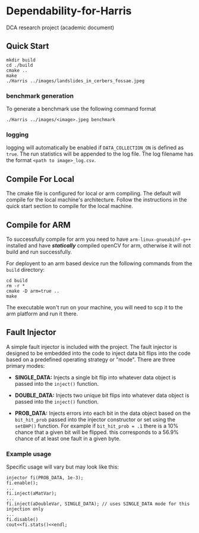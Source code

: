 # Dependability-for-Harris
DCA research project (academic document)

## Quick Start
```
mkdir build
cd ./build
cmake ..
make
./Harris ../images/landslides_in_cerbers_fossae.jpeg
```

### benchmark generation
To generate a benchmark use the following command format
```
./Harris ../images/<image>.jpeg benchmark
```

### logging
logging will automatically be enabled if `DATA_COLLECTION_ON` is defined as `true`. The run statistics will be appended to the log file. The log filename has the format `<path to image>_log.csv`.

## Compile For Local
The cmake file is configured for local or arm compiling. The default will compile for the local machine's architecture. Follow the instructions in the quick start section to compile for the local machine. 

## Compile for ARM
To successfully compile for arm you need to have `arm-linux-gnueabihf-g++` installed and have ***statically*** compiled openCV for arm, otherwise it will not build and run successfully.

For deployent to an arm based device run the following commands from the `build` directory:

```
cd build
rm -r *
cmake -D arm=true ..
make
```
The executable won't run on your machine, you will need to scp it to the arm platform and run it there. 


## Fault Injector

A simple fault injector is included with the project. The fault injector is designed to be embedded into the code to inject data bit flips into the code based on a predefined operating strategy or "mode". There are three primary modes:

- **SINGLE_DATA:** Injects a single bit flip into whatever data object is passed into the `inject()` function.

- **DOUBLE_DATA:** Injects two unique bit flips into whatever data object is passed into the `inject()` function.

- **PROB_DATA:** Injects errors into each bit in the data object based on the `bit_hit_prob` passed into the injector constructor or set using the `setBHP()` function. For example if `bit_hit_prob = .1` there is a 10% chance that a given bit will be flipped. this corresponds to a 56.9% chance of at least one fault in a given byte. 

### Example usage
Specific usage will vary but may look like this:
```
injector fi(PROB_DATA, 1e-3);
fi.enable();
...
fi.inject(aMatVar);
...
fi.inject(aDoubleVar, SINGLE_DATA); // uses SINGLE_DATA mode for this injection only
...
fi.disable()
cout<<fi.stats()<<endl;
```
